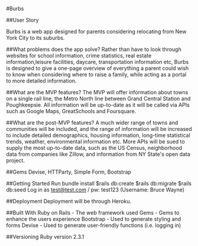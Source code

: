 #Burbs

##User Story

Burbs is a web app designed for parents considering relocating from New York City to its suburbs.

##What problems does the app solve?
Rather than have to look through websites for school information, crime statistics, real estate information,leisure facilities, daycare, transportation information etc, Burbs is designed to give a one-page overview of everything a parent could wish to know when considering where to raise a family, while acting as a portal to more detailed information.

##What are the MVP features?
The MVP will offer information about towns on a single rail line, the Metro North line between Grand Central Station and Poughkeepsie. All information will be up-to-date as it will be called via APIs such as Google Maps, GreatSchools and Foursquare.

##What are the post-MVP features?
A much wider range of towns and communities will be included, and the range of information will be increased to include detailed demographics, housing information, long-time statistical trends, weather, environmental information etc. More APIs will be sued to supply the most up-to-date data, such as the US Census, neighborhood data from companies like Zillow, and information from NY State's open data project.

##Gems
Devise, HTTParty, Simple Form, Bootstrap

##Getting Started
Run bundle install
$rails db:create
$rails db:migrate
$rails db:seed
Log in as test@test.com / pw: test123 (Username: Bruce Wayne)

##Deployment
Deployment will be through Heroku.

##Built With
Ruby on Rails - The web framework used
Gems - Gems to enhance the users experience
Bootstrap - Used to generate styling and forms
Devise - Used to generate user-friendly functions (i.e. logging in)

##Versioning
Ruby version 2.3.1
